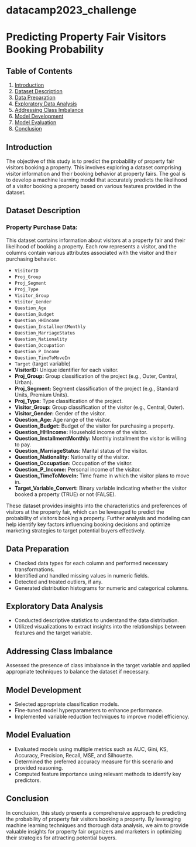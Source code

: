 # datacamp2023_challenge
# Predicting Property Fair Visitors Booking Probability


## Table of Contents
1. [Introduction](#introduction)
2. [Dataset Description](#dataset-description)
3. [Data Preparation](#data-preparation)
4. [Exploratory Data Analysis](#exploratory-data-analysis)
5. [Addressing Class Imbalance](#addressing-class-imbalance)
6. [Model Development](#model-development)
7. [Model Evaluation](#model-evaluation)
8. [Conclusion](#conclusion)

## Introduction
The objective of this study is to predict the probability of property fair visitors booking a property. This involves exploring a dataset comprising visitor information and their booking behavior at property fairs. The goal is to develop a machine learning model that accurately predicts the likelihood of a visitor booking a property based on various features provided in the dataset.

## Dataset Description
### Property Purchase Data:
This dataset contains information about visitors at a property fair and their likelihood of booking a property. Each row represents a visitor, and the columns contain various attributes associated with the visitor and their purchasing behavior.
   - `VisitorID`
   - `Proj_Group`
   - `Proj_Segment`
   - `Proj_Type`
   - `Visitor_Group`
   - `Visitor_Gender`
   - `Question_Age`
   - `Question_Budget`
   - `Question_HHIncome`
   - `Question_InstallmentMonthly`
   - `Question_MarriageStatus`
   - `Question_Nationality`
   - `Question_Occupation`
   - `Question_P_Income`
   - `Question_TimeToMoveIn`
   - `Target` (target variable)
- **VisitorID:** Unique identifier for each visitor.
- **Proj_Group:** Group classification of the project (e.g., Outer, Central, Urban).
- **Proj_Segment:** Segment classification of the project (e.g., Standard Units, Premium Units).
- **Proj_Type:** Type classification of the project.
- **Visitor_Group:** Group classification of the visitor (e.g., Central, Outer).
- **Visitor_Gender:** Gender of the visitor.
- **Question_Age:** Age range of the visitor.
- **Question_Budget:** Budget of the visitor for purchasing a property.
- **Question_HHIncome:** Household income of the visitor.
- **Question_InstallmentMonthly:** Monthly installment the visitor is willing to pay.
- **Question_MarriageStatus:** Marital status of the visitor.
- **Question_Nationality:** Nationality of the visitor.
- **Question_Occupation:** Occupation of the visitor.
- **Question_P_Income:** Personal income of the visitor.
- **Question_TimeToMoveIn:** Time frame in which the visitor plans to move in.
- **Target_Variable_Convert:** Binary variable indicating whether the visitor booked a property (TRUE) or not (FALSE).

These dataset provides insights into the characteristics and preferences of visitors at the property fair, which can be leveraged to predict the probability of visitors booking a property. Further analysis and modeling can help identify key factors influencing booking decisions and optimize marketing strategies to target potential buyers effectively.

## Data Preparation
- Checked data types for each column and performed necessary transformations.
- Identified and handled missing values in numeric fields.
- Detected and treated outliers, if any.
- Generated distribution histograms for numeric and categorical columns.

## Exploratory Data Analysis
- Conducted descriptive statistics to understand the data distribution.
- Utilized visualizations to extract insights into the relationships between features and the target variable.

## Addressing Class Imbalance
Assessed the presence of class imbalance in the target variable and applied appropriate techniques to balance the dataset if necessary.

## Model Development
- Selected appropriate classification models.
- Fine-tuned model hyperparameters to enhance performance.
- Implemented variable reduction techniques to improve model efficiency.

## Model Evaluation
- Evaluated models using multiple metrics such as AUC, Gini, KS, Accuracy, Precision, Recall, MSE, and Silhouette.
- Determined the preferred accuracy measure for this scenario and provided reasoning.
- Computed feature importance using relevant methods to identify key predictors.

## Conclusion
In conclusion, this study presents a comprehensive approach to predicting the probability of property fair visitors booking a property. By leveraging machine learning techniques and thorough data analysis, we aim to provide valuable insights for property fair organizers and marketers in optimizing their strategies for attracting potential buyers.
